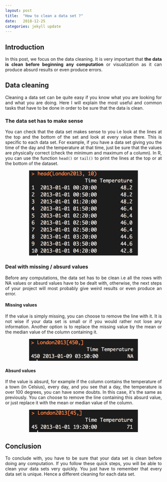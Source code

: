 ```yaml
---
layout: post
title:  "How to clean a data set ?"
date:   2018-12-25
categories: jekyll update
---
```


## Introduction

<div style="text-align: justify">

In this post, we focus on the data cleaning. It is very important that **the data is clean before beginning any computation** or visualization as it can produce absurd results or even produce errors.

</div>

## Data cleaning

<div style="text-align: justify">

Cleaning a data set can be quite easy if you know what you are looking for and what you are doing. Here I will explain the most useful and common tasks that have to be done in order to be sure that the data is clean.

</div>

### The data set has to make sense

<div style="text-align: justify">

You can check that the data set makes sense to you i.e look at the lines at the top and the bottom of the set and look at every value there. This is specific to each data set. For example, if you have a data set giving you the time of the day and the temperature at that time, just be sure that the values are physically correct (check the minimum and maximum of a column). In R, you can use the function `head()` or `tail()` to print the lines at the top or at the bottom of the dataset.

</div>

<p align="center">
	<img src="/images/head.png" width="350">
</p>

### Deal with missing / absurd values

<div style="text-align: justify">

Before any computations, the data set has to be clean i.e all the rows with NA values or absurd values have to be dealt with, otherwise, the next steps of your project will most probably give weird results or even produce an error.

</div>

#### Missing values

<div style="text-align: justify">

If the value is simply missing, you can choose to remove the line with it. It is not wise if your data set is small or if you would rather not lose any information. Another option is to replace the missing value by the mean or the median value of the column containing it.

</div>

<p align="center">
	<img src="/images/navalue.png" width="350">
</p>

#### Absurd values

<div style="text-align: justify">

If the value is absurd, for example if the column contains the temperature of a town (in Celsius), every day, and you see that a day, the temperature is over 100 degrees, you can have some doubts. In this case, it's the same as previously. You can choose to remove the line containing this absurd value, or just replace it with the mean or median value of the column.

</div>

<p align="center">
	<img src="/images/outlier.png" width="350">
</p>

## Conclusion

<div style="text-align: justify">

To conclude with, you have to be sure that your data set is clean before doing any computation. If you follow these quick steps, you will be able to clean your data sets very quickly. You just have to remember that every data set is unique. Hence a different cleaning for each data set.

</div>
